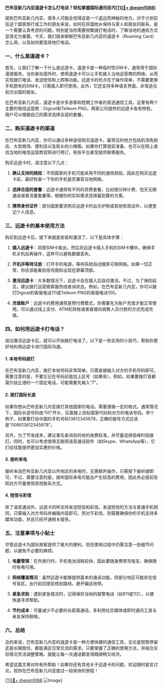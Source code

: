 **巴布亚新几内亚遠遊卡怎么打电话？轻松掌握国际通讯技巧[[TG💪+ @esim1088](https://t.me/s/esim1088)]**

提到巴布亚新几内亚，很多人可能会觉得这是一个遥远而神秘的地方。对于计划前往这个国家旅行或工作的朋友来说，如何在异国他乡保持与家人和朋友的联系，是一个需要认真考虑的问题。特别是当你需要频繁拨打电话时，了解当地的通信方式显得尤为重要。今天，我们就来聊聊巴布亚新几内亚的遠遊卡（Roaming Card）怎么用，以及如何更高效地打电话。

### 一、什么是遠遊卡？

首先，让我们了解一下什么是远遊卡。遠遊卡是一种临时性SIM卡，通常用于国际漫游服务。当你身处国外时，使用遠遊卡可以让手机接入当地运营商的网络，从而实现拨打电话、发送短信和上网等功能。远遊卡的优点在于操作简单，不需要更换手机原有的SIM卡，只需插入即可使用。此外，它还支持多种语言界面，非常适合初次出国的朋友。

在巴布亚新几内亚，遠遊卡是许多游客和短期工作者的首选通信工具。这里有两个主要的电信运营商：Digicel和Telikom PNG。两家公司提供的远遊卡各有特色，用户可以根据自己的需求选择合适的套餐。

### 二、购买遠遊卡的渠道

在巴布亚新几内亚，你可以通过多种途径购买遠遊卡。最常见的地方包括机场免税店、大型商场、便利店以及街头的小摊贩。如果你打算提前准备，也可以在网上查找当地的电信运营商官网进行预订，有些平台甚至提供邮寄服务。

购买远遊卡时，请注意以下几点：

1. **确认支持的频段**：不同国家的手机可能采用不同的通信频段，因此在购买远遊卡前，最好检查一下你的手机是否兼容当地网络。
   
2. **选择合适的套餐**：远遊卡通常有不同的资费套餐，比如按分钟计费、包天无限通话或者流量套餐等。根据你的实际需求选择最划算的方案。

3. **携带身份证件**：部分国家要求购买远遊卡时出示护照或其他有效证件，以便登记个人信息。

### 三、远遊卡的基本使用方法

购买到远遊卡后，接下来就是安装和激活了。以下是具体步骤：

1. **插入远遊卡**：将原SIM卡取出，然后将远遊卡插入手机的SIM卡槽中。确保手机关机后再操作，这样可以避免数据丢失。

2. **开机并等待注册**：打开手机电源，等待系统自动搜索可用网络。如果一切正常，你应该能看到信号图标出现在屏幕顶部。

3. **激活远遊卡**：大多数情况下，远遊卡会在插入后自动激活。不过，为了保险起见，建议拨打运营商客服热线查询状态。例如，在巴布亚新几内亚，你可以拨打Digicel的客服电话111或Telikom PNG的客服电话100。

4. **充值账户**：远遊卡的费用通常是预付费模式，你需要先为账户充值才能正常使用。可以通过线上支付、ATM机转账或者直接向销售人员付款的方式完成充值。

### 四、如何用远遊卡打电话？

成功激活远遊卡后，就可以开始拨打电话了。以下是一些实用的小技巧，帮助你更好地利用远遊卡进行国际沟通。

#### 1. **本地号码拨打**

在巴布亚新几内亚，拨打本地号码非常简单。只需直接输入对方的手机号码即可。需要注意的是，不要忘记在号码前面加上区号（如果有）。例如，如果要拨打首都莫尔兹比港的一个固定电话，可能需要先输入“7”。

#### 2. **拨打国际长途**

如果你想从巴布亚新几内亚拨打其他国家的电话，需要遵循一定的格式。通常情况下，国际长途号码由“00”开头，后面接上目标国家代码和对方的电话号码。举个例子，如果要打给中国的手机号码13812345678，正确的拨号方式应该是“008613812345678”。

另外，为了节省成本，建议事先查询目的地的收费标准，并尽量选择低峰时段拨打。同时，也可以考虑使用互联网语音通话软件（如Skype、WhatsApp等），它们往往能提供更加实惠的价格。

#### 3. **接听来电**

接听来自巴布亚新几内亚以外地区的来电时，无需额外操作，只需按下接听键即可。不过，需要注意的是，接听国际来电可能会产生较高的费用，因此务必提前告知对方尽量使用其他联系方式。

#### 4. **短信与彩信**

除了语音通话外，远遊卡同样支持发送短信和彩信。发送短信的方法与普通手机相同，只需输入对方号码并编辑内容即可。而对于彩信，则需要确保你的手机支持多媒体功能，并且已经开通相关服务。

### 五、注意事项与小贴士

尽管远遊卡为国际旅客提供了极大的便利，但在使用过程中仍需注意一些细节问题，以避免不必要的麻烦。

1. **电量管理**：在外旅行时，手机电池消耗较快，因此要随身携带充电宝，确保随时有电可用。

2. **网络覆盖情况**：虽然远遊卡能够提供基本的通话功能，但部分地区可能存在信号盲区。出行前应提前规划路线，避开偏远地带。

3. **紧急求助**：遇到紧急情况时，记得保存当地的报警电话（如911或112），以便快速寻求帮助。

4. **节约成本**：尽量减少不必要的长距离通话，多利用社交媒体或即时通讯工具与亲友保持联络。

### 六、总结

总的来说，巴布亚新几内亚的遠遊卡是一种方便快捷的通信工具，无论是短暂停留还是长期居住，都能满足日常交流的需求。只要掌握了正确的使用方法，并结合实际情况灵活调整策略，就能让每一次通话都变得既顺畅又经济。

希望这篇文章对你有所帮助！如果你还有其他关于远遊卡的问题，欢迎随时留言讨论。祝你在巴布亚新几内亚度过一段愉快的旅程！

[[TG💪+ @esim1088](https://t.me/s/esim1088) ![Image](https://i.postimg.cc/4NQfJmqS/Snipaste-2025-05-13-00-14-12.png)]